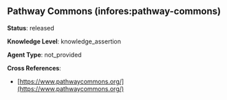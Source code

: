 [//]: # (DO NOT MANUALLY EDIT THIS FILE. IT IS GENERATED FROM A TEMPLATE.)

## Pathway Commons (infores:pathway-commons)

**Status**: released
  
**Knowledge Level**: knowledge_assertion
  
**Agent Type**: not_provided



**Cross References**:

- [https://www.pathwaycommons.org/](https://www.pathwaycommons.org/)

